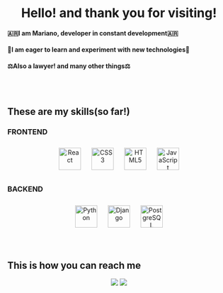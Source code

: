 <h1 align="center">Hello! and thank you for visiting!</h1>

<h4>🇦🇷I am Mariano, developer in constant development🇦🇷</h4> 
<h4>🔬I am eager to learn and experiment with new technologies🔬</h4>
<h4>⚖Also a lawyer! and many other things⚖</h4>

<br>
<br>

<h2>These are my skills(so far!)</h2>
<h3>FRONTEND</h3>
<div align="center">  
<img style="margin: 10px" src="https://profilinator.rishav.dev/skills-assets/react-original-wordmark.svg" alt="React" height="50" />  
<img style="margin: 10px" src="https://profilinator.rishav.dev/skills-assets/css3-original-wordmark.svg" alt="CSS3" height="50" />  
<img style="margin: 10px" src="https://profilinator.rishav.dev/skills-assets/html5-original-wordmark.svg" alt="HTML5" height="50" />  
<img style="margin: 10px" src="https://profilinator.rishav.dev/skills-assets/javascript-original.svg" alt="JavaScript" height="50" />  
</div>  

<h3>BACKEND</h3>
<div align="center">  
<img style="margin: 10px" src="https://profilinator.rishav.dev/skills-assets/python-original.svg" alt="Python" height="50" />  
<img style="margin: 10px" src="https://profilinator.rishav.dev/skills-assets/django-original.svg" alt="Django" height="50" />  
<img style="margin: 10px" src="https://profilinator.rishav.dev/skills-assets/postgresql-original-wordmark.svg" alt="PostgreSQL" height="50" />  
</div>

<br>
<br>

<h2>This is how you can reach me</h2>
<div align="center">
<a href="https://www.linkedin.com/in/mariano-bustos-344b06227/"><img src="https://img.shields.io/badge/LinkedIn-0077B5?style=for-the-badge&logo=linkedin&logoColor=white"></a>
<a href="mailto:marianodevel@pm.me"><img src="https://img.shields.io/badge/ProtonMail-8B89CC?style=for-the-badge&logo=protonmail&logoColor=white"></a>
</div>


